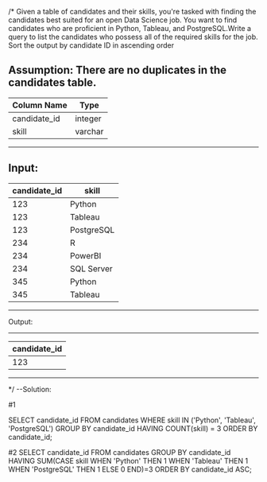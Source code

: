 /*
Given a table of candidates and their skills, you're tasked with finding the candidates best suited for an open Data Science job. 
You want to find candidates who are proficient in Python, Tableau, and PostgreSQL.Write a query to list the candidates who possess 
all of the required skills for the job. Sort the output by candidate ID in ascending order

Assumption:
There are no duplicates in the candidates table.
---------------------------------------
| Column Name      | Type             | 
| ---------------- | ---------------- | 
| candidate_id     | integer          | 
| skill            | varchar          | 
---------------------------------------
Input:
-----------------------------
| candidate_id | skill      |
| ------------ | -----------|
| 123          | Python     |
| 123          | Tableau    |
| 123          | PostgreSQL |
| 234          | R          |
| 234          | PowerBI    |
| 234          | SQL Server |
| 345          | Python     |
| 345          | Tableau    |
-----------------------------

Output:

---------------
| candidate_id |
| ------------ |
| 123          |
----------------
*/
--Solution:

#1

SELECT candidate_id
FROM candidates
WHERE skill IN ('Python', 'Tableau', 'PostgreSQL')
GROUP BY candidate_id
HAVING COUNT(skill) = 3
ORDER BY candidate_id;

#2
SELECT candidate_id
  FROM candidates
  GROUP BY candidate_id
  HAVING SUM(CASE skill
            WHEN 'Python' THEN 1 
            WHEN 'Tableau' THEN 1 
            WHEN 'PostgreSQL' THEN 1 
            ELSE 0
          END)=3
  ORDER BY candidate_id ASC;



